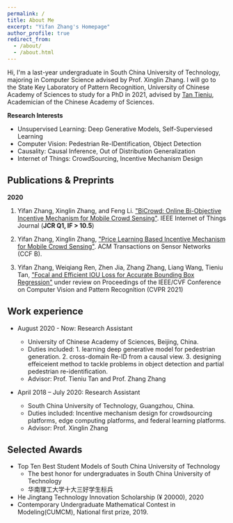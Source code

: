 ```yaml
---
permalink: /
title: About Me
excerpt: "Yifan Zhang's Homepage"
author_profile: true
redirect_from: 
  - /about/
  - /about.html
---
```


Hi, I'm a last-year undergraduate in South China University of Technology, majoring in Computer Science advised by Prof. Xinglin Zhang. I will go to the State Key Laboratory of Pattern Recognition, University of Chinese Academy of Sciences to study for a PhD in 2021, advised by [Tan Tieniu](http://people.ucas.ac.cn/~tantieniu), Academician of the Chinese Academy of Sciences.

**Research Interests**
* Unsupervised Learning: Deep Generative Models, Self-Superviesed Learning
* Computer Vision: Pedestrian Re-IDentification, Object Detection
* Causality: Causal Inference, Out of Distribution Generalization
* Internet of Things: CrowdSourcing, Incentive Mechanism Design

## Publications & Preprints
**2020**

1. Yifan Zhang, Xinglin Zhang, and Feng Li. ["BiCrowd: Online Bi-Objective Incentive Mechanism for Mobile Crowd Sensing"](../files/BiCrowd-IOT-J.pdf). IEEE Internet of Things Journal (**JCR Q1, IF > 10.5**)

2. Yifan Zhang, Xinglin Zhang, ["Price Learning Based Incentive Mechanism for Mobile Crowd Sensing"](../files/bundleSense.pdf). ACM Transactions on Sensor Networks (CCF B).

3. Yifan Zhang, Weiqiang Ren, Zhen Jia, Zhang Zhang, Liang Wang, Tieniu Tan, ["Focal and Efficient IOU Loss for Accurate Bounding Box Regression"](/about.html) under review on Proceedings of the IEEE/CVF Conference on Computer Vision and Pattern Recognition (CVPR 2021)


## Work experience


* August 2020 - Now: Research Assistant
  * University of Chinese Academy of Sciences, Beijing, China.
  * Duties included: 1. learning deep generative model for pedestrian generation. 2. cross-domain Re-ID from a causal view. 3. designing effeiceient method to tackle problems in object detection and partial pedestrian re-identification.
  * Advisor: Prof. Tieniu Tan and Prof. Zhang Zhang

* April 2018 – July 2020: Research Assistant
  * South China University of Technology, Guangzhou, China.
  * Duties included: Incentive mechanism design for crowdsourcing platforms, edge computing
platforms, and federal learning platforms.
  * Advisor: Prof. Xinglin Zhang


  
## Selected Awards

* Top Ten Best Student Models of South China University of Technology
  * The best honor for undergraduates in South China University of Technology
  * 华南理工大学十大三好学生标兵
* He Jingtang Technology Innovation Scholarship (¥ 20000), 2020
* Contemporary Undergraduate Mathematical Contest in Modeling(CUMCM), National first prize, 2019.
